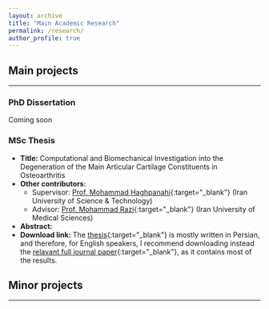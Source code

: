 ```yaml
---
layout: archive
title: "Main Academic Research"
permalink: /research/
author_profile: true
---
```



## Main projects
-------

### PhD Dissertation
Coming soon

### MSc Thesis
  * **Title:** Computational and Biomechanical Investigation into the Degeneration of the Main Articular Cartilage Constituents in Osteoarthritis
  * **Other contributors**:
      * Supervisor: [Prof. Mohammad Haghpanahi](http://www.iust.ac.ir/content/892/haghpanahi){:target="_blank"} (Iran University of Science & Technology)
      * Advisor: [Prof. Mohammad Razi](https://scholar.google.com/citations?user=Y2XjYRkAAAAJ&hl=en){:target="_blank"} (Iran University of Medical Sciences)
  * **Abstract:**
  * **Download link:** The [thesis](https://shayansss.github.io/files/2017_12.pdf){:target="_blank"} is mostly written in Persian, and therefore, for English speakers, I recommend downloading instead the [relavant full journal paper](https://shayansss.github.io/files/2019_09_preprint.pdf){:target="_blank"}, as it contains most of the results.

## Minor projects
-------